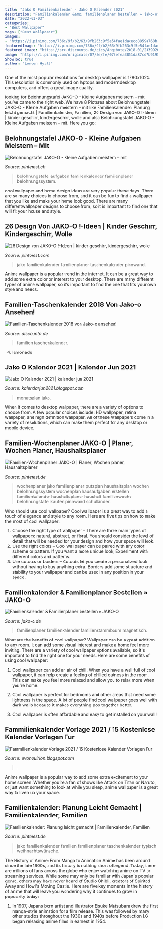 ```yaml
---
title: "Jako O Familienkalender - Jako O Kalender 2021"
description: "Familienkalender &amp; familienplaner bestellen » jako-o"
date: "2022-01-03"
categories:
- "Best Wallpaper"
tags: ["Best Wallpaper"]
images:
- "https://i.pinimg.com/736x/9f/b2/63/9fb263c9f5e54fae1dacecc8859a768b--online-bestellen.jpg"
featuredImage: "https://i.pinimg.com/736x/9f/b2/63/9fb263c9f5e54fae1dacecc8859a768b--online-bestellen.jpg"
featured_image: "https://src.discounto.de/pics/Angebote/2018-01/2339926/3523713_Familien-Taschenkalender-2018_xxl.jpg"
image: "https://i.pinimg.com/originals/07/5e/fe/075efea3851da87cd7b9195f6b2f26d6.jpg"
ShowToc: true
author: "London Hyatt"
---
```



One of the most popular resolutions for desktop wallpaper is 1280x1024. This resolution is commonly used on laptops and moderndesktop computers, and offers a great image quality.

	

		
looking for Belohnungstafel JAKO-O - Kleine Aufgaben meistern – mit you've came to the right web. We have 8 Pictures about Belohnungstafel JAKO-O - Kleine Aufgaben meistern – mit like Familienkalender: Planung leicht gemacht | Familienkalender, Familien, 26 Design von JAKO-O !-Ideen | kinder geschirr, kindergeschirr, wolle and also Belohnungstafel JAKO-O - Kleine Aufgaben meistern – mit. Here you go:
		
    
## Belohnungstafel JAKO-O - Kleine Aufgaben Meistern – Mit

<img loading=lazy src="https://i.pinimg.com/736x/9f/b2/63/9fb263c9f5e54fae1dacecc8859a768b--online-bestellen.jpg" onerror="this.onerror=null;this.src='https://tse3.mm.bing.net/th?id=OIP.87qvOmYe5iIVLrQfEmep8wHaHa&amp;pid=15.1';" alt="Belohnungstafel JAKO-O - Kleine Aufgaben meistern – mit">

_Source: pinterest.ch_

>belohnungstafel aufgaben familienkalender familienplaner belohnungssystem. 

	

cool wallpaper and home design ideas are very popular these days. There are so many choices to choose from, and it can be fun to find a wallpaper that you like and make your home look good. There are many differentwallpaper designs to choose from, so it is important to find one that will fit your house and style.

    
## 26 Design Von JAKO-O !-Ideen | Kinder Geschirr, Kindergeschirr, Wolle

<img loading=lazy src="https://i.pinimg.com/474x/07/5e/fe/075efea3851da87cd7b9195f6b2f26d6.jpg" onerror="this.onerror=null;this.src='https://tse3.mm.bing.net/th?id=OIP.aIHU3ufNNM07HajpvnDYXQAAAA&amp;pid=15.1';" alt="26 Design von JAKO-O !-Ideen | kinder geschirr, kindergeschirr, wolle">

_Source: pinterest.com_

>jako familienkalender familienplaner taschenkalender pinnwand. 

	

Anime wallpaper is a popular trend in the internet. It can be a great way to add some extra color or interest to your desktop. There are many different types of anime wallpaper, so it’s important to find the one that fits your own style and needs.

    
## Familien-Taschenkalender 2018 Von Jako-o Ansehen!

<img loading=lazy src="https://src.discounto.de/pics/Angebote/2018-01/2339926/3523713_Familien-Taschenkalender-2018_xxl.jpg" onerror="this.onerror=null;this.src='https://tse4.mm.bing.net/th?id=OIP.4hLiwZEkIyEOzRp1WWZCSQHaHa&amp;pid=15.1';" alt="Familien-Taschenkalender 2018 von Jako-o ansehen!">

_Source: discounto.de_

>familien taschenkalender. 

	

4. lemonade 

    
## Jako O Kalender 2021 | Kalender Jun 2021

<img loading=lazy src="https://cdn3.vectorstock.com/i/1000x1000/96/17/mockup-simple-calendar-layout-for-2020-2021-and-vector-25209617.jpg" onerror="this.onerror=null;this.src='https://tse3.mm.bing.net/th?id=OIP.ZVHiXQYzLgPCqt_C_vV5dgHaF4&amp;pid=15.1';" alt="Jako O Kalender 2021 | kalender jun 2021">

_Source: kalendarjun2021.blogspot.com_

>monatsplan jako. 

	

When it comes to desktop wallpaper, there are a variety of options to choose from. A few popular choices include: HD wallpaper, retina wallpaper, and high definition wallpaper. All of these Wallpapers come in a variety of resolutions, which can make them perfect for any desktop or mobile device. 

    
## Familien-Wochenplaner JAKO-O | Planer, Wochen Planer, Haushaltsplaner

<img loading=lazy src="https://i.pinimg.com/originals/8a/8c/3b/8a8c3b1c3a4570e818a1134842d63f7a.jpg" onerror="this.onerror=null;this.src='https://tse2.mm.bing.net/th?id=OIP.HCSaj9a-mX-7xMfeuzQzFgAAAA&amp;pid=15.1';" alt="Familien-Wochenplaner JAKO-O | Planer, Wochen planer, Haushaltsplaner">

_Source: pinterest.de_

>wochenplaner jako familienplaner putzplan haushaltsplan wochen belohnungssystem wochenplan hausaufgaben erstellen familienkalender haushaltsplaner haushalt familienwoche belohnungstafel kaufen pinnwand schulkinder. 

	

Who should use cool wallpaper?
Cool wallpaper is a great way to add a touch of elegance and style to any room. Here are five tips on how to make the most of cool wallpaper: 
1) Choose the right type of wallpaper – There are three main types of wallpapers: natural, abstract, or floral. You should consider the level of detail that will be needed for your design and how your space will look. 
2) Use the right colors – Cool wallpaper can be paired with any color scheme or pattern. If you want a more unique look, Experiment with different colors and patterns. 
3) Use cutouts or borders – Cutouts let you create a personalized look without having to buy anything extra. Borders add some structure and stability to your wallpaper and can be used in any position in your space.

    
## Familienkalender &amp; Familienplaner Bestellen » JAKO-O

<img loading=lazy src="https://dpv2tfe9gytwq.cloudfront.net/cs/products/31/87/13/250x250_130x43x1523x1440.jpg" onerror="this.onerror=null;this.src='https://tse4.mm.bing.net/th?id=OIP.TdgLcumTh0Ucrc_ZNWAjQgAAAA&amp;pid=15.1';" alt="Familienkalender &amp; Familienplaner bestellen » JAKO-O">

_Source: jako-o.de_

>familienplaner familienkalender familienstammbaum magnetisch. 

	

What are the benefits of cool wallpaper?
Wallpaper can be a great addition to any room. It can add some visual interest and make a home feel more inviting. There are a variety of cool wallpaper options available, so it's important to find the right one for your needs. Here are some benefits of using cool wallpaper: 
1. Cool wallpaper can add an air of chill. When you have a wall full of cool wallpaper, it can help create a feeling of chilled outness in the room. This can make you feel more relaxed and allow you to relax more when you're home. 

2. Cool wallpaper is perfect for bedrooms and other areas that need some lightness in the space. A lot of people find cool wallpaper goes well with dark walls because it makes everything pop together better. 

3. Cool wallpaper is often affordable and easy to get installed on your wall!

    
## Fammilienkalender Vorlage 2021 / 15 Kostenlose Kalender Vorlagen Fur

<img loading=lazy src="https://i.pinimg.com/originals/90/a4/ff/90a4ff796dab50396a85ec9b3ffde249.png" onerror="this.onerror=null;this.src='https://tse4.mm.bing.net/th?id=OIP.RFBT0og_8ldid9UN7K8iwQHaFb&amp;pid=15.1';" alt="Fammilienkalender Vorlage 2021 / 15 Kostenlose Kalender Vorlagen Fur">

_Source: evonquirion.blogspot.com_

>. 

	

Anime wallpaper is a popular way to add some extra excitement to your home screen. Whether you’re a fan of shows like Attack on Titan or Naruto, or just want something to look at while you sleep, anime wallpaper is a great way to liven up your space.

    
## Familienkalender: Planung Leicht Gemacht | Familienkalender, Familien

<img loading=lazy src="https://i.pinimg.com/originals/07/5e/fe/075efea3851da87cd7b9195f6b2f26d6.jpg" onerror="this.onerror=null;this.src='https://tse2.mm.bing.net/th?id=OIP.3Yh78_jFq7QpvQZ4JClPRgHaLH&amp;pid=15.1';" alt="Familienkalender: Planung leicht gemacht | Familienkalender, Familien">

_Source: pinterest.de_

>jako familienkalender familien familienplaner taschenkalender typisch weihnachtswünsche. 

	

The History of Anime: From Manga to Animation
Anime has been around since the late 1800s, and its history is nothing short ofLegend. Today, there are millions of fans across the globe who enjoy watching anime on TV or streaming services. While some may only be familiar with Japan's popular genre, others may have never heard of Studio Ghibli, creators of Spirited Away and Howl's Moving Castle. Here are five key moments in the history of anime that will leave you wondering why it continues to grow in popularity today:
1) In 1907, Japans born artist and illustrator Eisuke Matsubara drew the first manga-style animation for a film release. This was followed by many other studios throughout the 1930s and 1940s before Production I.G began releasing anime films in earnest in 1954.

